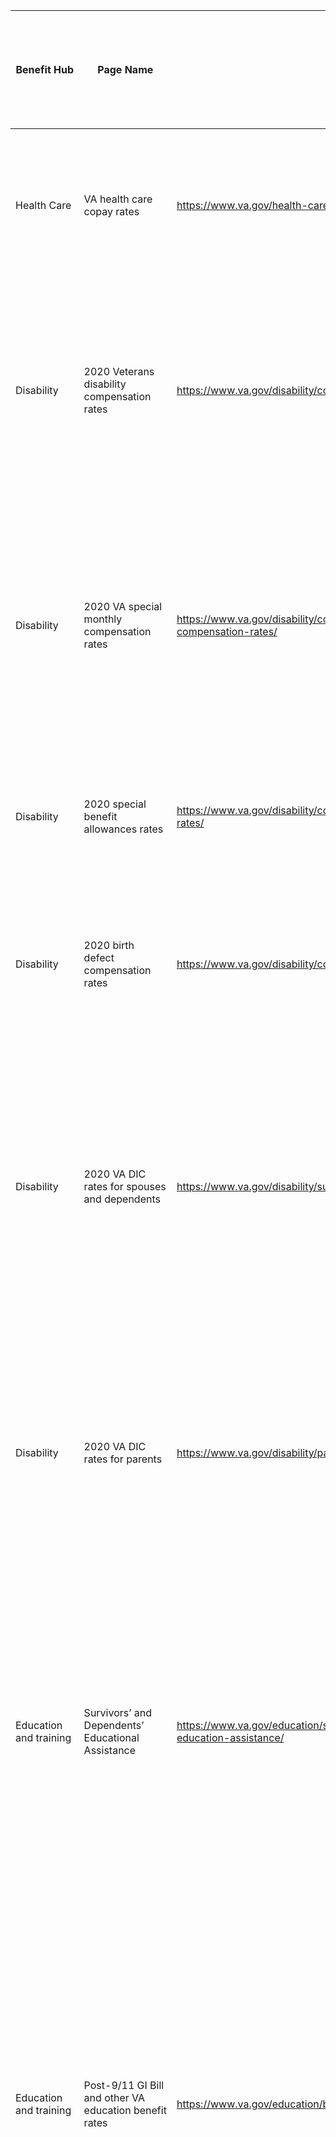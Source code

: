 | Benefit Hub | Page Name | URL | Page Description | Date rates change annually | Rates Included (if multiple) | Notes | Any Historic Rates need to be PDF'd? If so, how many? | Screenshot? |
|-|-|-|-|-|-|-|-|-|
| Health Care | VA health care copay rates | https://www.va.gov/health-care/copay-rates/ | View 2020 copay rates for VA and VA-approved health care. | January 1st | Urgent care copay rates, Outpatient care copay rates, Inpatient care copay rates, Medication copay rates, Geriatric and extended care copay rates |  | N/A |  |
| Disability | 2020 Veterans disability compensation rates | https://www.va.gov/disability/compensation-rates/veteran-rates/ | View 2020 Veterans disability compensation rates. Use our compensation benefits rate tables to find your monthly payment amount. We base your monthly payment amount on your disability rating and details about your dependent family members. | December 1st | Compensation rates for Veterans with a 10% to 20% disability rating, Compensation rates for Veterans with a 30% to 100% disability rating |  | 2 |  |
| Disability | 2020 VA special monthly compensation rates | https://www.va.gov/disability/compensation-rates/special-monthly-compensation-rates/ | VA special monthly compensation (SMC) is a higher rate of compensation that we pay to Veterans as well as their spouses, surviving spouses, and parents with certain needs or disabilities. Find the 2020 special monthly compensation rates that may apply to you. | December 1st | Special monthly compensation rate payment variations, Special monthly compensation rates for Veterans without children, Special monthly compensation rates for Veterans with dependents, including children |  | 2 |  |
| Disability | 2020 special benefit allowances rates | https://www.va.gov/disability/compensation-rates/special-benefit-allowance-rates/ | View 2020 special benefit rates that may apply to you if you qualify for an automobile or clothing allowance, or a Medal of Honor pension. | -October 10th, Automobile allowance -December 12th, Clothing allowance -December 12th, Medal of Honor pension | Automobile allowance, clothing allowance, Medal of Honor pension |  | 2 |  |
| Disability | 2020 birth defect compensation rates | https://www.va.gov/disability/compensation-rates/birth-defect-rates/ | View 2020 compensation rates for Vietnam and Korea Veterans’ children who have spina bifida as well as women Vietnam Veterans’ children with certain other birth defects.  | December 1st | Vietnam and Korea Veterans' children with spina bifida, Women Vietnam Veterans' children with certain other birth defects |  | 2 |  |
| Disability | 2020 VA DIC rates for spouses and dependents | https://www.va.gov/disability/survivor-dic-rates/ | View 2020 VA Dependency and Indemnity Compensation (DIC) rates for the surviving spouses and dependent children of Veterans. These VA survivor benefits are tax exempt. This means you won’t have to pay any taxes on your compensation payments. These rates are effective December 1, 2019. | December 1st | DIC rates if the Veteran died on or after January 1, 1993, DIC rates if the Veteran died before January 1, 1993 | This page is similar to the rates compensation page. The legacy page shows rates for 1999 and onward. Will these be redirected to point to the main DIC rates page for spouses and dependents. Also, should the historic rates section show only the last three years? | 4 |  |
| Disability | 2020 VA DIC rates for parents | https://www.va.gov/disability/parent-dic-rates/ | View 2020 VA Dependency and Indemnity Compensation (DIC) rates for the surviving parents of Veterans. These VA survivor benefits are tax exempt. This means you won’t have to pay any taxes on your DIC payments. These rates are effective December 1, 2019.  | December 1st | DIC rates if only 1 parent is alive, DIC rates if both parents are alive | This page is similar to the rates compensation page. The legacy page shows rates for 1999 and onward. Will these be redirected to point to the main DIC rates page for parents. Also, should the historic rates section show only the last three years? | 4 |  |
| Education and training | Survivors’ and Dependents’ Educational Assistance | https://www.va.gov/education/survivor-dependent-benefits/dependents-education-assistance/ | Learn about the Survivors’ and Dependents’ Educational Assistance (DEA) program. If you’re the child or spouse of a Veteran or service member who has died, is captured or missing, or has disabilities, you may be able to get help paying for school or job training through the DEA program—also called Chapter 35. Find out if you’re eligible for this benefit. |  |  |  |  |  |
| Education and training | Post-9/11 GI Bill and other VA education benefit rates | https://www.va.gov/education/benefit-rates/ | Check Post-9/11 GI Bill rates, Montgomery GI Bill rates, and other benefit amounts. We provide education benefits to qualifying Veterans and their family members. The amount of money you’ll get for things like books, tuition, and housing depends on which program you choose. Find the most recent GI Bill BAH rates and compare benefits with the GI Bill comparison tool | -August 1st, Post-9/11 GI Bill (Chapter 33) and the Fry Scholarship  -October 1st, Montgomery GI Bill - Active Duty (MGIB-AD/Chapter 30)  -October 1st, Montgomery GI Bill - Selected Reserve (MGIB-SR/Chapter 1606)  -October 1st, Reserve Educational Assistance Program (REAP/Chapter 1607)  -October 1st, Survivors' and Dependents' Educational Assistance Program (DEA/Chapter 35) | Post-9/11 GI Bill (Chapter 33) and the Fry Scholarship, Montgomery GI Bill - Active Duty (MGIB-AD/Chapter 30), Montgomery GI Bill - Selected Reserve (MGIB-SR/Chapter 1606), Reserve Educational Assistance Program (REAP/Chapter 1607), Survivors' and Dependents' Educational Assistance Program (DEA/Chapter 35) | View the rates table link on this page (which routes user to legacy page). Including in this list as this may change in the future. |  |  |
| Careers and Employment | Subsistence Allowance Rates | https://www.benefits.va.gov/vocrehab/subsistence_allowance_rates.asp | In some cases, Veterans participating in the VR&E program may receive a subsistence allowance while they pursue an educational or training program in preparation for a future career. The subsistence allowance is paid each month, and is based on the rate of attendance in a training program (full time, three quarter time, or half time), the number of dependents, and the type of training. If a Veteran qualifies for the Post-9/11 GI Bill he/she may be eligible to receive the Basic Allowance for Housing (BAH) rate for subsistence. | -October 1st, Standard Ch31 Subsistence Allowance Rates   -January 1st, Post-9/11 Ch31 Subsistence Allowance Rate Information | Standard Ch31 Subsistence Allowance Rates, Post-9/11 Ch31 Subsistence Allowance Rate Information | This is a legacy page for now but may be something to keep track of for future content migration efforts. | Not yet |  |
| Pension | VA pension rates for Veterans | https://www.va.gov/pension/veterans-pension-rates/ | View current VA pension rates for Veterans, including VA Aid and Attendance rates. If you qualify for these benefits, we’ll base your payment amount on the difference between your countable income and a limit that Congress sets (called the Maximum Annual Pension Rate, or MAPR). | December 1st | Find your Maximum Annual Pension Rate (MAPR) amount | The historic rates section of this page provides links for all years back to 1999. May want to revise to only show the last three. | Perhaps the last 3 years |  |
| Pension | VA Survivors Pension benefit rates | https://www.va.gov/pension/survivors-pension-rates/ | Learn about VA Survivors Pension benefit rates. If you qualify for this benefit as a surviving spouse or dependent child, we’ll base your payment amount on the difference between your countable income and a limit that Congress sets (called the Maximum Annual Pension Rate, or MAPR). | December 1st | Find your Maximum Annual Pension Rate (MAPR) amount | The historic rates section of this page provides links for all years back to 1999. May want to revise to only show the last three. | Perhaps the last 3 years |  |
| Pension | Protected Pensions Rate Tables  | https://www.benefits.va.gov/PENSION/current_protected_pension_rate_tables.asp | Go to the How to Read Pension Benefits Rate Tables page to learn how to read Pension rates pages. | December 1st (for all rates) | Section 306 Disability Pension, Section 306 Death Pension, Old Law Disability Pension, Old Law Death Pension | This is a legacy page for now but may be something to keep track of for future content migration efforts. |  | # |
| Housing | VA funding fee and loan closing costs | https://www.va.gov/housing-assistance/home-loans/funding-fee-and-closing-costs/ | Learn about the VA funding fee and other closing costs you may need to pay on your VA-backed or VA direct home loan. | January 1st | VA funding fee rate charts |  | No |  |
| Housing | VA home loan limits | https://www.va.gov/housing-assistance/home-loans/loan-limits/ | Learn about VA home loan limits (also called VA home loan maximums). Find out the current loan limits and how they may affect the amount of money you can borrow using a VA-backed home loan. | Annually? | VA home loan limits by year and county | Not necessary a rates page, but there is a linked PDF that may need to be updated annually. | No |  |
| Life Insurance | Servicemembers’ Group Life Insurance (SGLI) | https://www.va.gov/life-insurance/options-eligibility/sgli/ | Servicemembers’ Group Life Insurance (SGLI) offers low-cost term coverage to eligible service members. If you’re a service member who meets certain criteria, we’ll automatically sign you up. Find out if you’re eligible and learn how to manage your SGLI coverage. | July 1st | SGLI premium rates |  | No, the new page does not link to historical rates |  |
| Life Insurance | Family Servicemembers’ Group Life Insurance (FSGLI) | https://www.va.gov/life-insurance/options-eligibility/fsgli/ | Family SGLI, also known as Family Servicemembers’ Group Life Insurance (FSGLI), offers coverage for the spouse and dependent children of service members covered under full-time SGLI. Find out how much coverage you may qualify for—and how to apply for and manage your benefits. | Not sure | Current spousal coverage monthly premium rates based on the amount of insurance coverage you want | Not sure if there's a date rates change | No, the new page does not link to historical rates |  |
| Life Insurance | Veterans’ Group Life Insurance (VGLI) | https://www.va.gov/life-insurance/options-eligibility/vgli/ | With Veterans’ Group Life Insurance (VGLI), you may be able to keep your life insurance coverage after you leave the military for as long as you continue to pay the premiums. Find out if you qualify for VGLI and how to manage your coverage. | This is not updated yearly. Last time was April 1, 2021. | VGLI premium rates are based on your age and the amount of insurance coverage you want. |  | No, the new page does not link to historical rates |  |
| Burials and Memorials | How to apply for a Veterans burial allowance | https://www.va.gov/burials-memorials/veterans-burial-allowance/ | Find out how to get Veterans burial allowances (sometimes called “Veterans death benefits”) to help cover burial, funeral, and transportation costs. | October 1st | Burial allowance rates |  |  |  |
